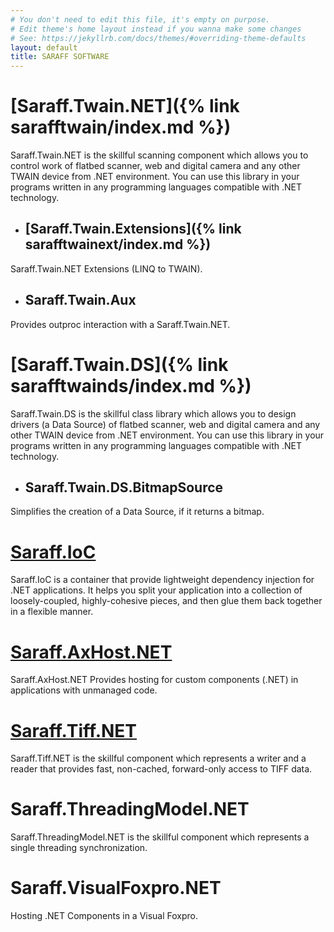 ```yaml
---
# You don't need to edit this file, it's empty on purpose.
# Edit theme's home layout instead if you wanna make some changes
# See: https://jekyllrb.com/docs/themes/#overriding-theme-defaults
layout: default
title: SARAFF SOFTWARE
---
```

# [Saraff.Twain.NET]({% link sarafftwain/index.md %})
Saraff.Twain.NET is the skillful scanning component which allows you to control work of flatbed scanner, web and digital camera and any other TWAIN device from .NET environment. You can use this library in your programs written in any programming languages compatible with .NET technology.
- ## [Saraff.Twain.Extensions]({% link sarafftwainext/index.md %})
Saraff.Twain.NET Extensions (LINQ to TWAIN).
- ## Saraff.Twain.Aux
Provides outproc interaction with a Saraff.Twain.NET.

# [Saraff.Twain.DS]({% link sarafftwainds/index.md %})
Saraff.Twain.DS is the skillful class library which allows you to design drivers (a Data Source) of flatbed scanner, web and digital camera and any other TWAIN device from .NET environment. You can use this library in your programs written in any programming languages compatible with .NET technology.
- ## Saraff.Twain.DS.BitmapSource 
Simplifies the creation of a Data Source, if it returns a bitmap.

# [Saraff.IoC](./saraffioc/index.md)
Saraff.IoC is a container that provide lightweight dependency injection for .NET applications. It helps you split your application into a collection of loosely-coupled, highly-cohesive pieces, and then glue them back together in a flexible manner.
# [Saraff.AxHost.NET](./saraffaxhost/index.md)
Saraff.AxHost.NET Provides hosting for custom components (.NET) in applications with unmanaged code.
# [Saraff.Tiff.NET](./sarafftiff/index.md)
Saraff.Tiff.NET is the skillful component which represents a writer and a reader that provides fast, non-cached, forward-only access to TIFF data.
# Saraff.ThreadingModel.NET 
Saraff.ThreadingModel.NET is the skillful component which represents a single threading synchronization.
# Saraff.VisualFoxpro.NET 
Hosting .NET Components in a Visual Foxpro.
